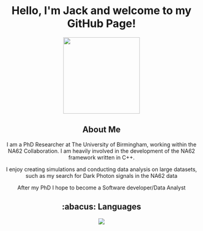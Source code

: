 <div align="center">
    <h1>Hello, I'm Jack and welcome to my GitHub Page!</h1>
</div>

<div align="center">
    <img src="https://media.giphy.com/media/v1.Y2lkPTc5MGI3NjExdHg1Y3dzdWQydjEzMjR6azVmeXh5YzV3YmRpanl0OWthYmM1Y3FqNSZlcD12MV9pbnRlcm5hbF9naWZfYnlfaWQmY3Q9Zw/l3vRgqJIdbRp7Exfa/giphy.gif" width="200" height="200" />
    <h2>About Me</h2>
    <p>I am a PhD Researcher at The University of Birmingham, working within the NA62 Collaboration. I am heavily involved in the development of the NA62 framework written in C++.</p>
    <p>I enjoy creating simulations and conducting data analysis on large datasets, such as my search for Dark Photon signals in the NA62 data</p>
    <p>After my PhD I hope to become a Software developer/Data Analyst</p>
</div>

<div align="center">
    <h2>:abacus: Languages </h2>
    <p align="center">
        <img src="https://skillicons.dev/icons?i=linux,git,py,docker,c,cpp,sqlite,html,css" />
    </p>
</div>

</div>



